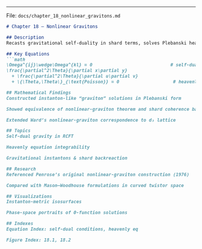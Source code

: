 
---

File: `docs/chapter_18_nonlinear_gravitons.md`  
```markdown
# Chapter 18 – Nonlinear Gravitons

## Description
Recasts gravitational self-duality in shard terms, solves Plebanski heavenly equations for coherence-filled spacetimes.

## Key Equations
```math
\Omega^{ij}\wedge\Omega^{kl} = 0                             # self-dual curvature condition  
\frac{\partial^2\Theta}{\partial x\partial y} 
  + \frac{\partial^2\Theta}{\partial u\partial v}
  + \{\Theta,\Theta\}_{\text{Poisson}} = 0                    # heavenly equation

## Mathematical Findings
Constructed instanton-like “graviton” solutions in Plebanski form

Showed equivalence of nonlinear-graviton theorem and shard coherence backreactions

Extended Ward’s nonlinear-graviton correspondence to d₃ lattice

## Topics
Self-dual gravity in RCFT

Heavenly equation integrability

Gravitational instantons & shard backreaction

## Research
Referenced Penrose’s original nonlinear-graviton construction (1976)

Compared with Mason–Woodhouse formulations in curved twistor space

## Visualizations
Instanton-metric isosurfaces

Phase-space portraits of Θ-function solutions

## Indexes
Equation Index: self-dual conditions, heavenly eq

Figure Index: 18.1, 18.2
